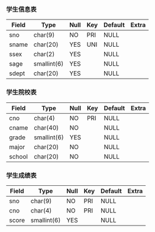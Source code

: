 ### 学生信息表
 Field | Type        | Null | Key | Default | Extra 
-------|-------------|------|-----|---------|-------
 sno   | char(9)     | NO   | PRI | NULL    |       
 sname | char(20)    | YES  | UNI | NULL    |       
 ssex  | char(2)     | YES  |     | NULL    |       
 sage  | smallint(6) | YES  |     | NULL    |       
 sdept | char(20)    | YES  |     | NULL    |       

### 学生院校表
 Field  | Type        | Null | Key | Default | Extra 
--------|-------------|------|-----|---------|-------
 cno    | char(4)     | NO   | PRI | NULL    |       
 cname  | char(40)    | NO   |     | NULL    |       
 grade  | smallint(6) | YES  |     | NULL    |       
 major  | char(20)    | NO   |     | NULL    |       
 school | char(20)    | NO   |     | NULL    |       

### 学生成绩表
 Field | Type        | Null | Key | Default | Extra 
-------|-------------|------|-----|---------|-------
 sno   | char(9)     | NO   | PRI | NULL    |       
 cno   | char(4)     | NO   | PRI | NULL    |       
 score | smallint(6) | YES  |     | NULL    |  
